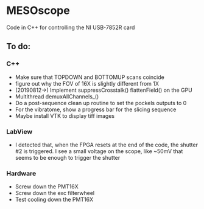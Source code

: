 # MESOscope
Code in C++ for controlling the NI USB-7852R card

## To do:
### C++
- Make sure that TOPDOWN and BOTTOMUP scans coincide
- figure out why the FOV of 16X is slightly different from 1X
- (20190812->) Implement suppressCrosstalk() flattenField() on the GPU
- Multithread demuxAllChannels_()
- Do a post-sequence clean up routine to set the pockels outputs to 0
- For the vibratome, show a progress bar for the slicing sequence
- Maybe install VTK to display tiff images

### LabView
- I detected that, when the FPGA resets at the end of the code, the shutter #2 is triggered. I see a small voltage on the scope, like ~50mV that seems to be enough to trigger the shutter

### Hardware
- Screw down the PMT16X
- Screw down the exc filterwheel
- Test cooling down the PMT16X